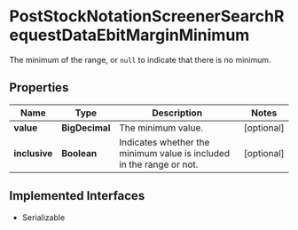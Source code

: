 

# PostStockNotationScreenerSearchRequestDataEbitMarginMinimum

The minimum of the range, or `null` to indicate that there is no minimum.

## Properties

Name | Type | Description | Notes
------------ | ------------- | ------------- | -------------
**value** | **BigDecimal** | The minimum value. |  [optional]
**inclusive** | **Boolean** | Indicates whether the minimum value is included in the range or not. |  [optional]


## Implemented Interfaces

* Serializable


